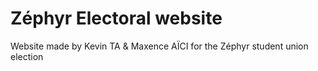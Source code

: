 # Zéphyr Electoral website

Website made by Kevin TA & Maxence AÏCI for the Zéphyr student union election
